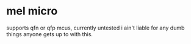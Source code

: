 # mel micro
supports qfn or qfp mcus, currently untested i ain't liable for any dumb things anyone gets up to with this.
